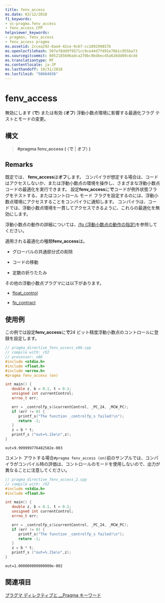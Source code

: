 ```yaml
---
title: fenv_access
ms.date: 03/12/2018
f1_keywords:
- vc-pragma.fenv_access
- fenv_access_CPP
helpviewer_keywords:
- pragmas, fenv_access
- fenv_access pragma
ms.assetid: 2ccea292-0ae4-42ce-9c67-cc189299857b
ms.openlocfilehash: 507e78dd9f9571cc9ce44d7fd91e78b1c955ba73
ms.sourcegitcommit: 6052185696adca270bc9bdbec45a626dd89cdcdd
ms.translationtype: MT
ms.contentlocale: ja-JP
ms.lasthandoff: 10/31/2018
ms.locfileid: "50664036"
---
```

# <a name="fenvaccess"></a>fenv_access
無効にします (**で**) または有効 (**オフ**) 浮動小数点環境に影響する最適化フラグ テストとモードの変更。

## <a name="syntax"></a>構文

> **#pragma fenv_access (** {**で** | **オフ**} **)**

## <a name="remarks"></a>Remarks

既定では、 **fenv_access**は**オフ**します。 コンパイラが想定する場合は、コードはアクセスしないか、または浮動小数点の環境を操作し、さまざまな浮動小数点コードの最適化を実行できます。 設定**fenv_access**に**で**コードが例外状態フラグをテストする、またはコントロール モード フラグを設定するのには、浮動小数点環境にアクセスすることをコンパイラに通知します。 コンパイラは、コードでは、浮動小数点環境を一貫してアクセスできるように、これらの最適化を無効にします。

浮動小数点の動作の詳細については、[/fp (浮動小数点の動作の指定)](../build/reference/fp-specify-floating-point-behavior.md)を参照してください。

適用される最適化の種類**fenv_access**は。

- グローバルの共通部分式の削除

- コードの移動

- 定数の折りたたみ

その他の浮動小数点プラグマには以下があります。

- [float_control](../preprocessor/float-control.md)

- [fp_contract](../preprocessor/fp-contract.md)

## <a name="examples"></a>使用例

この例では設定**fenv_access**に**で**24 ビット精度浮動小数点のコントロールに登録を設定します。

```cpp
// pragma_directive_fenv_access_x86.cpp
// compile with: /O2
// processor: x86
#include <stdio.h>
#include <float.h>
#include <errno.h>
#pragma fenv_access (on)

int main() {
   double z, b = 0.1, t = 0.1;
   unsigned int currentControl;
   errno_t err;

   err = _controlfp_s(&currentControl, _PC_24, _MCW_PC);
   if (err != 0) {
      printf_s("The function _controlfp_s failed!\n");
      return -1;
   }
   z = b * t;
   printf_s ("out=%.15e\n",z);
}
```

```Output
out=9.999999776482582e-003
```

コメント アウトする場合`#pragma fenv_access (on)`前のサンプルでは、コンパイラがコンパイル時の評価は、コントロールのモードを使用しないので、出力が異なることに注意してください。

```cpp
// pragma_directive_fenv_access_2.cpp
// compile with: /O2
#include <stdio.h>
#include <float.h>

int main() {
   double z, b = 0.1, t = 0.1;
   unsigned int currentControl;
   errno_t err;

   err = _controlfp_s(&currentControl, _PC_24, _MCW_PC);
   if (err != 0) {
      printf_s("The function _controlfp_s failed!\n");
      return -1;
   }
   z = b * t;
   printf_s ("out=%.15e\n",z);
}
```

```Output
out=1.000000000000000e-002
```

## <a name="see-also"></a>関連項目

[プラグマ ディレクティブと __Pragma キーワード](../preprocessor/pragma-directives-and-the-pragma-keyword.md)
